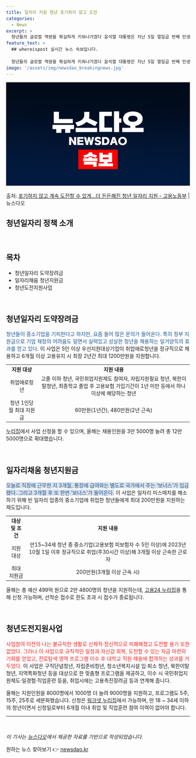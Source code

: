 ```yaml
---
title: 일자리 지원 청년 포기하지 않고 도전
categories:
  - News
excerpt: >
  청년들의 글로벌 역량을 확실하게 키워나가겠다 윤석열 대통령은 지난 5일 열일곱 번째 민생 토론회 청년의 힘으…
feature_text: >
  ## whereispost 실시간 뉴스 속보입니다.

  청년들의 글로벌 역량을 확실하게 키워나가겠다 윤석열 대통령은 지난 5일 열일곱 번째 민생 토론회 청년의 힘으…
image: '/assets/img/newsdao_breakingnews.jpg'
---
```


![뉴스다오 속보](/assets/img/newsdao_breakingnews.jpg)

<p>출처: <a href="https://newsdao.kr/3333" rel="dofollow">포기하지 않고 계속 도전할 수 있게…더 든든해진 청년 일자리 지원 - 고용노동부</a> | 뉴스다오</p>

<h2>청년일자리 정책 소개</h2>

<p data-ke-size="size16">&nbsp;</p>

<h2 data-ke-size="size26">목차</h2>

<ul>
    <li>청년일자리 도약장려금</li>
    <li>일자리채움 청년지원금</li>
    <li>청년도전지원사업</li>
</ul>

<p data-ke-size="size16">&nbsp;</p>

<h2>청년일자리 도약장려금</h2>

<p><span style="color: #1a5490;">청년들이 중소기업을 기피한다고 하지만, 요즘 들어 많은 문의가 들어온다. 특히 정부 지원금으로 기업 재정의 어려움도 덜면서 실력있고 성실한 청년을 채용하는 일거양득의 효과를 얻고 있다</span>. 이 사업은 5인 이상 우선지원대상기업이 취업애로청년을 정규직으로 채용하고 6개월 이상 고용유지 시 최장 2년간 최대 1200만원을 지원합니다.</p>

<table>
    <tr>
        <td style="text-align: center; height: 17px;"><b>지원 대상</b></td>
        <td style="text-align: center; height: 17px;"><b>지원 내용</b></td>
    </tr>
    <tr>
        <td style="text-align: center; height: 17px;">취업애로청년</td>
        <td style="text-align: center; height: 17px;">고졸 이하 청년, 국민취업지원제도 참여자, 자립지원필요 청년, 북한이탈청년, 최종학교 졸업 후 고용보험 가입기간이 1년 미만 등에서 하나 이상에 해당하는 청년</td>
    </tr>
    <tr>
        <td style="text-align: center; height: 17px;">청년 1인당 월 최대 지원금</td>
        <td style="text-align: center; height: 17px;">60만원(1년간), 480만원(2년 근속)</td>
    </tr>
</table>

<p><a href="https://www.work.go.kr/youthjob">누리집</a>에서 사업 신청을 할 수 있으며, 올해는 채용인원을 3만 5000명 늘려 총 12만 5000명으로 확대했습니다.</p>

<p data-ke-size="size16">&nbsp;</p>

<h2>일자리채움 청년지원금</h2>

<p><span style="background-color: #21538527; color: #1a5490;">오늘로 직장에 근무한 지 3개월, 통장에 급여와는 별도로 국가에서 주는 ‘보너스’가 입금됐다. 그리고 3개월 후 또 한번 ‘보너스’가 들어온다.</span> 이 사업은 일자리 미스매치를 해소하기 위해 빈 일자리 업종의 중소기업에 취업한 청년들에게 최대 200만원을 지원하는 제도입니다.</p>

<table>
    <tr>
        <td style="text-align: center; height: 17px;"><b>대상 및 조건</b></td>
        <td style="text-align: center; height: 17px;"><b>지원 내용</b></td>
    </tr>
    <tr>
        <td style="text-align: center; height: 17px;">지원 대상</td>
        <td style="text-align: center; height: 17px;">만15~34세 청년 중 중소기업(고용보험 피보험자 수 5인 이상)에 2023년 10월 1일 이후 정규직으로 취업(주30시간 이상)해 3개월 이상 근속한 근로자</td>
    </tr>
    <tr>
        <td style="text-align: center; height: 17px;">최대 지원금</td>
        <td style="text-align: center; height: 17px;">200만원(3개월 이상 근속 시)</td>
    </tr>
</table>

<p>올해는 총 예산 499억 원으로 2만 4800명의 청년을 지원하는데, <a href="https://www.work24.go.kr">고용24 누리집</a>을 통해 신청 가능하며, 선착순 접수로 한도 초과 시 접수가 종료됩니다.</p>

<p data-ke-size="size16">&nbsp;</p>

<h2>청년도전지원사업</h2>

<p><span style="color: #ee2323;">사업참여 이전의 나는 불규칙한 생활로 신체적·정신적으로 피폐해졌고 도전할 용기 또한 없었다. 그러나 이 사업으로 규칙적인 일정과 자신감 회복, 도전할 수 있는 자금 마련의 기회를 얻었고, 진로탐색 영역 프로그램 이수 후 대학교 직원 채용에 합격하는 성과를 거두었다.</span> 이 사업은 구직단념청년, 자립준비청년, 청소년복지시설 입·퇴소 청년, 북한이탈청년, 지역특화청년 등을 대상으로 한 맞춤형 프로그램을 제공하고, 이수 시 국민취업지원제도·일경험·직업훈련 등을, 취업시에는 고용촉진장려금 등과 연계해 줍니다.</p>

<p>올해는 지원인원을 8000명에서 1000명 더 늘려 9000명을 지원하고, 프로그램도 5주, 15주, 25주로 세분화했습니다. 신청은 <a href="https://www.work.go.kr">워크넷 누리집</a>에서 가능하며, 만 18 ~ 34세 이하의 청년이면서 신청일로부터 6개월 이내 취업 및 직업훈련 참여 이력이 없어야 합니다.</p>

<hr>
<p data-ke-size="size16">&nbsp;</p>

<p><i>이 기사는 <a href="https://newsdao.kr/3333">뉴스다오</a>에서 제공한 자료를 기반으로 작성되었습니다.</i></p>
 

원하는 뉴스 찾아보기 👉 <a href="https://newsdao.kr" rel="dofollow">newsdao.kr</a>



